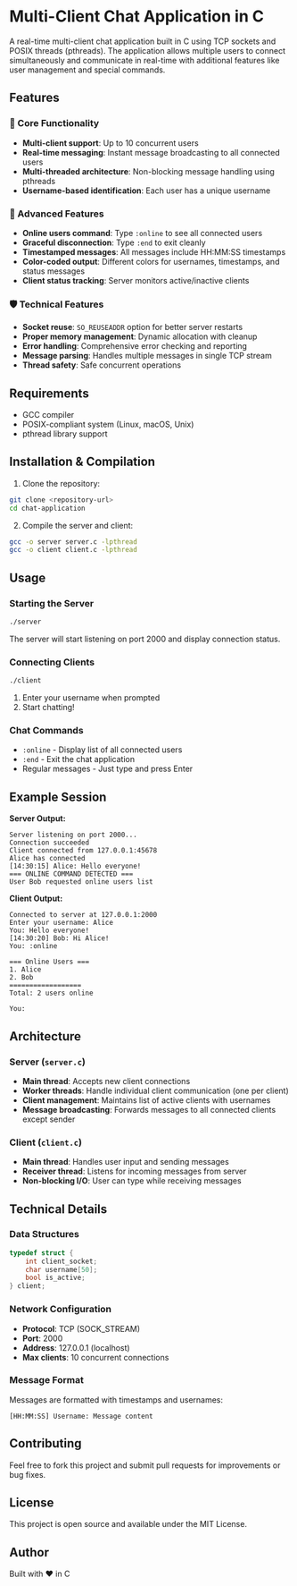 # Multi-Client Chat Application in C

A real-time multi-client chat application built in C using TCP sockets and POSIX threads (pthreads). The application allows multiple users to connect simultaneously and communicate in real-time with additional features like user management and special commands.

## Features

### 🚀 Core Functionality
- **Multi-client support**: Up to 10 concurrent users
- **Real-time messaging**: Instant message broadcasting to all connected users
- **Multi-threaded architecture**: Non-blocking message handling using pthreads
- **Username-based identification**: Each user has a unique username

### 🎯 Advanced Features
- **Online users command**: Type `:online` to see all connected users
- **Graceful disconnection**: Type `:end` to exit cleanly
- **Timestamped messages**: All messages include HH:MM:SS timestamps
- **Color-coded output**: Different colors for usernames, timestamps, and status messages
- **Client status tracking**: Server monitors active/inactive clients

### 🛡️ Technical Features
- **Socket reuse**: `SO_REUSEADDR` option for better server restarts
- **Proper memory management**: Dynamic allocation with cleanup
- **Error handling**: Comprehensive error checking and reporting
- **Message parsing**: Handles multiple messages in single TCP stream
- **Thread safety**: Safe concurrent operations

## Requirements

- GCC compiler
- POSIX-compliant system (Linux, macOS, Unix)
- pthread library support

## Installation & Compilation

1. Clone the repository:
```bash
git clone <repository-url>
cd chat-application
```

2. Compile the server and client:
```bash
gcc -o server server.c -lpthread
gcc -o client client.c -lpthread
```

## Usage

### Starting the Server
```bash
./server
```
The server will start listening on port 2000 and display connection status.

### Connecting Clients
```bash
./client
```
1. Enter your username when prompted
2. Start chatting!

### Chat Commands
- `:online` - Display list of all connected users
- `:end` - Exit the chat application
- Regular messages - Just type and press Enter

## Example Session

**Server Output:**
```
Server listening on port 2000...
Connection succeeded
Client connected from 127.0.0.1:45678
Alice has connected
[14:30:15] Alice: Hello everyone!
=== ONLINE COMMAND DETECTED ===
User Bob requested online users list
```

**Client Output:**
```
Connected to server at 127.0.0.1:2000
Enter your username: Alice
You: Hello everyone!
[14:30:20] Bob: Hi Alice!
You: :online

=== Online Users ===
1. Alice
2. Bob
==================
Total: 2 users online

You: 
```

## Architecture

### Server (`server.c`)
- **Main thread**: Accepts new client connections
- **Worker threads**: Handle individual client communication (one per client)
- **Client management**: Maintains list of active clients with usernames
- **Message broadcasting**: Forwards messages to all connected clients except sender

### Client (`client.c`)
- **Main thread**: Handles user input and sending messages
- **Receiver thread**: Listens for incoming messages from server
- **Non-blocking I/O**: User can type while receiving messages

## Technical Details

### Data Structures
```c
typedef struct {
    int client_socket;
    char username[50];
    bool is_active;
} client;
```

### Network Configuration
- **Protocol**: TCP (SOCK_STREAM)
- **Port**: 2000
- **Address**: 127.0.0.1 (localhost)
- **Max clients**: 10 concurrent connections

### Message Format
Messages are formatted with timestamps and usernames:
```
[HH:MM:SS] Username: Message content
```

## Contributing

Feel free to fork this project and submit pull requests for improvements or bug fixes.

## License

This project is open source and available under the MIT License.

## Author

Built with ❤️ in C
